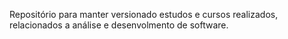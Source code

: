 Repositório para manter versionado estudos e cursos realizados, relacionados a análise e desenvolmento de software.
